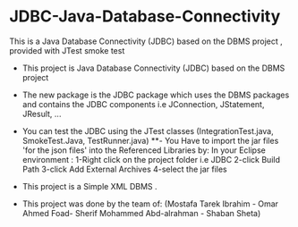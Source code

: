 # JDBC-Java-Database-Connectivity
This is a Java Database Connectivity (JDBC) based on the DBMS project , provided with JTest smoke test 
- This project is Java Database Connectivity (JDBC) based on the DBMS project
- The new package is the JDBC package which uses the DBMS packages and
  contains the JDBC components i.e JConnection, JStatement, JResult, ...
- You can test the JDBC using the JTest classes (IntegrationTest.java, SmokeTest.Java, TestRunner.java)
**- You Have to import the jar files 'for the json files' into the Referenced Libraries by:
    In your Eclipse environment :
    1-Right click on the project folder i.e JDBC
    2-click Build Path
    3-click Add External Archives
    4-select the jar files
    

- This project is a Simple XML DBMS .
- This project was done by the team of:
   (Mostafa Tarek Ibrahim - Omar Ahmed Foad- Sherif Mohammed Abd-alrahman - Shaban Sheta)
